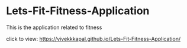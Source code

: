 # Lets-Fit-Fitness-Application
This is the application related to fitness

click to view: https://vivekkkapal.github.io/Lets-Fit-Fitness-Application/
